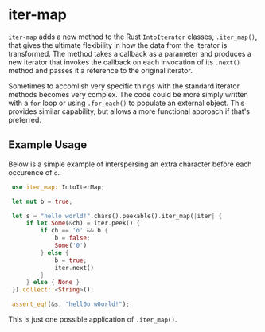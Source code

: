 # iter-map
`iter-map` adds a new method to the Rust `IntoIterator` classes, `.iter_map()`, that gives the ultimate flexibility in how the data from the iterator is transformed. The method takes a callback as a parameter and produces a new iterator that invokes the callback on each invocation of its `.next()` method and passes it a reference to the original iterator. 

Sometimes to accomlish very specific things with the standard iterator methods becomes very complex. The code could be more simply written with a `for` loop or using `.for_each()` to populate an external object. This provides similar capability, but allows a more functional approach if that's preferred.

## Example Usage

Below is a simple example of interspersing an extra character before each occurence of `o`.

```rust
 use iter_map::IntoIterMap;

 let mut b = true;

 let s = "hello world!".chars().peekable().iter_map(|iter| {
     if let Some(&ch) = iter.peek() {
         if ch == 'o' && b {
             b = false;
             Some('0')
         } else {
             b = true;
             iter.next()
         }
     } else { None }
 }).collect::<String>();

 assert_eq!(&s, "hell0o w0orld!");
```

This is just one possible application of `.iter_map()`.
